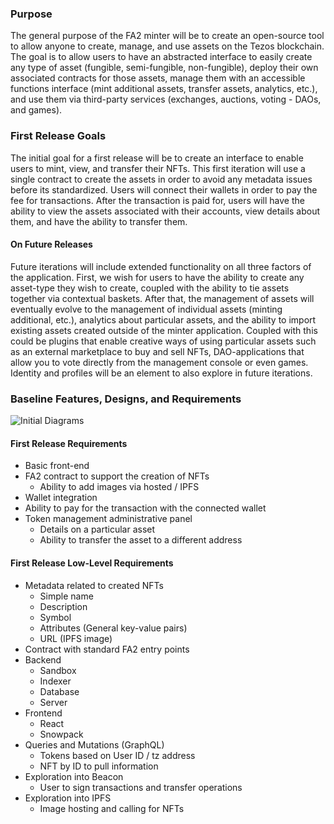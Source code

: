 ### Purpose
The general purpose of the FA2 minter will be to create 
an open-source tool to allow anyone to create, manage, and 
use assets on the Tezos blockchain. The goal is to allow 
users to have an abstracted interface to easily create 
any type of asset (fungible, semi-fungible, non-fungible), 
deploy their own associated contracts for those assets, 
manage them with an accessible functions interface (mint 
additional assets, transfer assets, analytics, etc.), and 
use them via third-party services (exchanges, auctions, 
voting - DAOs, and games). 

### First Release Goals

The initial goal for a first release will be to create an 
interface to enable users to mint, view, and transfer their 
NFTs. This first iteration will use a single contract to 
create the assets in order to avoid any metadata issues 
before its standardized. Users will connect their wallets 
in order to pay the fee for transactions. After the transaction 
is paid for, users will have the ability to view the assets 
associated with their accounts, view details about them, 
and have the ability to transfer them. 

#### On Future Releases 

Future iterations will include extended functionality 
on all three factors of the application. First, we wish
for users to have the ability to create any asset-type 
they wish to create, coupled with the ability to tie 
assets together via contextual baskets. After that, 
the management of assets will eventually evolve to 
the management of individual assets (minting additional, 
etc.), analytics about particular assets, and the ability 
to import existing assets created outside of the minter 
application. Coupled with this could be plugins that 
enable creative ways of using particular assets such 
as an external marketplace to buy and sell NFTs, 
DAO-applications that allow you to vote directly from the 
management console or even games. Identity and profiles 
will be an element to also explore in future iterations. 


### Baseline Features, Designs, and Requirements

<img src="https://i.imgur.com/sggu3XJ.png"
     alt="Initial Diagrams"> 
     
#### First Release Requirements 
- Basic front-end
- FA2 contract to support the creation of NFTs 
  - Ability to add images via hosted / IPFS
- Wallet integration
- Ability to pay for the transaction with the connected wallet
- Token management administrative panel 
  - Details on a particular asset
  - Ability to transfer the asset to a different address
  
#### First Release Low-Level Requirements 
- Metadata related to created NFTs
     - Simple name
     - Description
     - Symbol
     - Attributes (General key-value pairs)
     - URL (IPFS image)
- Contract with standard FA2 entry points
- Backend 
     - Sandbox
     - Indexer
     - Database 
     - Server
- Frontend
     - React
     - Snowpack
- Queries and Mutations (GraphQL)
     - Tokens based on User ID / tz address
     - NFT by ID to pull information
- Exploration into Beacon 
     - User to sign transactions and transfer operations
- Exploration into IPFS
     - Image hosting and calling for NFTs
  
